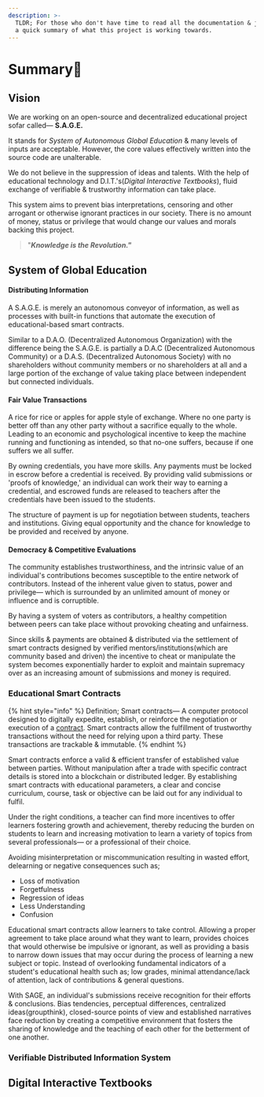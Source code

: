```yaml
---
description: >-
  TLDR; For those who don't have time to read all the documentation & just need
  a quick summary of what this project is working towards.
---
```


# Summary📜

## Vision

We are working on an open-source and decentralized educational project sofar called— **S.A.G.E.**   
  
It stands for _System of Autonomous Global Education_ & many levels of inputs are acceptable. However, the core values effectively written into the source code are unalterable. 

We do not believe in the suppression of ideas and talents. With the help of educational technology and D.I.T.'s\(_Digital Interactive Textbooks_\), fluid exchange of verifiable & trustworthy information can take place. 

This system aims to prevent bias interpretations, censoring and other arrogant or otherwise ignorant practices in our society. There is no amount of money, status or privilege that would change our values and morals backing this project. 

> "_**Knowledge is the Revolution."**_

## System of Global Education

#### Distributing Information

A S.A.G.E. is merely an autonomous conveyor of information, as well as processes with built-in functions that automate the execution of educational-based smart contracts.

Similar to a D.A.O. \(Decentralized Autonomous Organization\) with the difference being the S.A.G.E. is partially a D.A.C \(Decentralized Autonomous Community\) or a D.A.S. \(Decentralized Autonomous Society\) with no shareholders without community members or no shareholders at all and a large portion of the exchange of value taking place between independent but connected individuals.

#### Fair Value Transactions

A rice for rice or apples for apple style of exchange. Where no one party is better off than any other party without a sacrifice equally to the whole. Leading to an economic and psychological incentive to keep the machine running and functioning as intended, so that no-one suffers, because if one suffers we all suffer.

By owning credentials, you have more skills. Any payments must be locked in escrow before a credential is received. By providing valid submissions or 'proofs of knowledge,' an individual can work their way to earning a credential, and escrowed funds are released to teachers after the credentials have been issued to the students.

The structure of payment is up for negotiation between students, teachers and institutions. Giving equal opportunity and the chance for knowledge to be provided and received by anyone.

#### Democracy & Competitive Evaluations

The community establishes trustworthiness, and the intrinsic value of an individual's contributions becomes susceptible to the entire network of contributors. Instead of the inherent value given to status, power and privilege— which is surrounded by an unlimited amount of money or influence and is corruptible.  
  
By having a system of voters as contributors, a healthy competition between peers can take place without provoking cheating and unfairness.   
  
Since skills & payments are obtained & distributed via the settlement of smart contracts designed by verified mentors/institutions\(which are community based and driven\) the incentive to cheat or manipulate the system becomes exponentially harder to exploit and maintain supremacy over as an increasing amount of submissions and money is required.

### Educational Smart Contracts

{% hint style="info" %}
Definition; Smart contracts— A computer protocol designed to digitally expedite, establish, or reinforce the negotiation or execution of a [contract](https://en.wikipedia.org/wiki/Contract). Smart contracts allow the fulfillment of trustworthy transactions without the need for relying upon a third party. These transactions are trackable & immutable. 
{% endhint %}

 Smart contracts enforce a valid & efficient transfer of established value between parties. Without manipulation after a trade with specific contract details is stored into a blockchain or distributed ledger. By establishing smart contracts with educational parameters, a clear and concise curriculum, course, task or objective can be laid out for any individual to fulfil. 

 Under the right conditions, a teacher can find more incentives to offer learners fostering growth and achievement, thereby reducing the burden on students to learn and increasing motivation to learn a variety of topics from several professionals— or a professional of their choice.

 Avoiding misinterpretation or miscommunication resulting in wasted effort, delearning or negative consequences such as; 

* Loss of motivation
* Forgetfulness 
* Regression of ideas 
* Less Understanding 
* Confusion

 Educational smart contracts allow learners to take control. Allowing a proper agreement to take place around what they want to learn, provides choices that would otherwise be impulsive or ignorant, as well as providing a basis to narrow down issues that may occur during the process of learning a new subject or topic. Instead of overlooking fundamental indicators of a student's educational health such as; low grades, minimal attendance/lack of attention, lack of contributions & general questions.   
  
 With SAGE, an individual's submissions receive recognition for their efforts & conclusions. ‌Bias tendencies, perceptual differences, centralized ideas\(groupthink\), closed-source points of view and established narratives face reduction by creating a competitive environment that fosters the sharing of knowledge and the teaching of each other for the betterment of one another.

### Verifiable Distributed Information System

## Digital Interactive Textbooks



